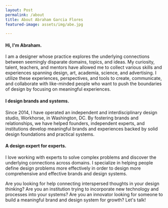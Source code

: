 ```yaml
---
layout: Post
permalink: /about
title: About Abraham Garcia Flores
featured-image: assets/img/abe.jpg

---
```


#### Hi, I'm Abraham.
I am a designer whose practice explores the underlying connections between seemingly disparate domains, topics, and ideas. My curiosity, talent, teachers, and mentors have allowed me to collect various skills and experiences spanning design, art, academia, science, and advertising. I utilize these experiences, perspectives, and tools to create, communicate, and collaborate with like-minded people who want to push the boundaries of design by focusing on meaningful experiences.

#### I design brands and systems.
Since 2014, I have operated an independent and interdisciplinary design studio, Workhorse, in Washington, DC. By fostering brands and relationships, we have helped founders, independent experts, and institutions develop meaningful brands and experiences backed by solid design foundations and practical systems.


#### A design expert for experts.
I love working with experts to solve complex problems and discover the underlying connections across domains. I specialize in helping people define design problems more effectively in order to design more comprehensive and effective brands and design systems.

Are you looking for help connecting interspersed thoughts in your design thinking? Are you an institution trying to incorporate new technology and processes into your systems? Are you an innovator looking for someone to build a meaningful brand and design system for growth? Let's talk! 